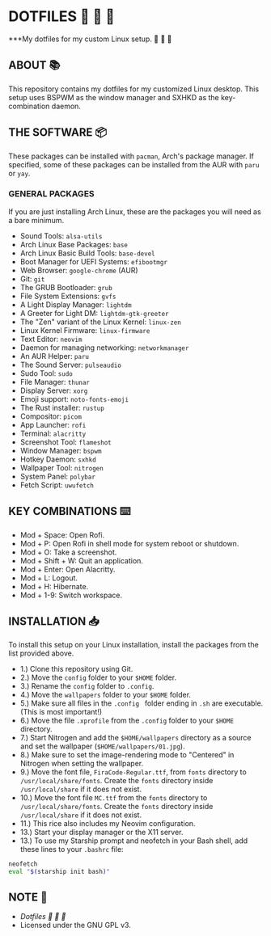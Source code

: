 # DOTFILES :dragon: :ribbon: :black_heart:

***My dotfiles for my custom Linux setup. :dragon: :ribbon: :black_heart:

## ABOUT :books:

This repository contains my dotfiles for my customized Linux desktop. This setup uses BSPWM as the window manager and SXHKD as the key-combination daemon.

## THE SOFTWARE :package:

These packages can be installed with `pacman`, Arch's package manager. If specified, some of these packages can be installed from the AUR with `paru` or `yay`.

### GENERAL PACKAGES

If you are just installing Arch Linux, these are the packages you will need as a bare minimum.

- Sound Tools: `alsa-utils`
- Arch Linux Base Packages: `base`
- Arch Linux Basic Build Tools: `base-devel`
- Boot Manager for UEFI Systems: `efibootmgr`
- Web Browser: `google-chrome` (AUR)
- Git: `git`
- The GRUB Bootloader: `grub`
- File System Extensions: `gvfs`
- A Light Display Manager: `lightdm`
- A Greeter for Light DM: `lightdm-gtk-greeter`
- The "Zen" variant of the Linux Kernel: `linux-zen`
- Linux Kernel Firmware: `linux-firmware`
- Text Editor: `neovim`
- Daemon for managing networking: `networkmanager`
- An AUR Helper: `paru`
- The Sound Server: `pulseaudio`
- Sudo Tool: `sudo`
- File Manager: `thunar`
- Display Server: `xorg`
- Emoji support: `noto-fonts-emoji`
- The Rust installer: `rustup`
- Compositor: `picom`
- App Launcher: `rofi`
- Terminal: `alacritty`
- Screenshot Tool: `flameshot`
- Window Manager: `bspwm`
- Hotkey Daemon: `sxhkd`
- Wallpaper Tool: `nitrogen`
- System Panel: `polybar`
- Fetch Script: `uwufetch`

## KEY COMBINATIONS :keyboard:

- Mod + Space: Open Rofi.
- Mod + P: Open Rofi in shell mode for system reboot or shutdown.
- Mod + O: Take a screenshot.
- Mod + Shift + W: Quit an application.
- Mod + Enter: Open Alacritty.
- Mod + L: Logout.
- Mod + H: Hibernate.
- Mod + 1-9: Switch workspace.

## INSTALLATION :inbox_tray:

To install this setup on your Linux installation, install the packages from the list provided above.

- 1.) Clone this repository using Git.
- 2.) Move the `config` folder to your `$HOME` folder.
- 3.) Rename the `config` folder to `.config`.
- 4.) Move the `wallpapers` folder to your `$HOME` folder.
- 5.) Make sure all files in the `.config ` folder ending in `.sh` are executable. (This is most important!)
- 6.) Move the file `.xprofile` from the `.config` folder to your `$HOME` directory.
- 7.) Start Nitrogen and add the `$HOME/wallpapers` directory as a source and set the wallpaper (`$HOME/wallpapers/01.jpg`).
- 8.) Make sure to set the image-rendering mode to "Centered" in Nitrogen when setting the wallpaper.
- 9.) Move the font file, `FiraCode-Regular.ttf`, from `fonts` directory to `/usr/local/share/fonts`. Create the `fonts` directory inside `/usr/local/share` if it does not exist.
- 10.) Move the font file `MC.ttf` from the `fonts` directory to `/usr/local/share/fonts`. Create the `fonts` directory inside `/usr/local/share` if it does not exist.
- 11.) This rice also includes my Neovim configuration.
- 13.) Start your display manager or the X11 server.
- 13.) To use my Starship prompt and neofetch in your Bash shell, add these lines to your `.bashrc` file:
```bash
neofetch
eval "$(starship init bash)"
```

## NOTE :scroll:

- *Dotfiles :dragon: :ribbon: :black_heart:*
- Licensed under the GNU GPL v3.
